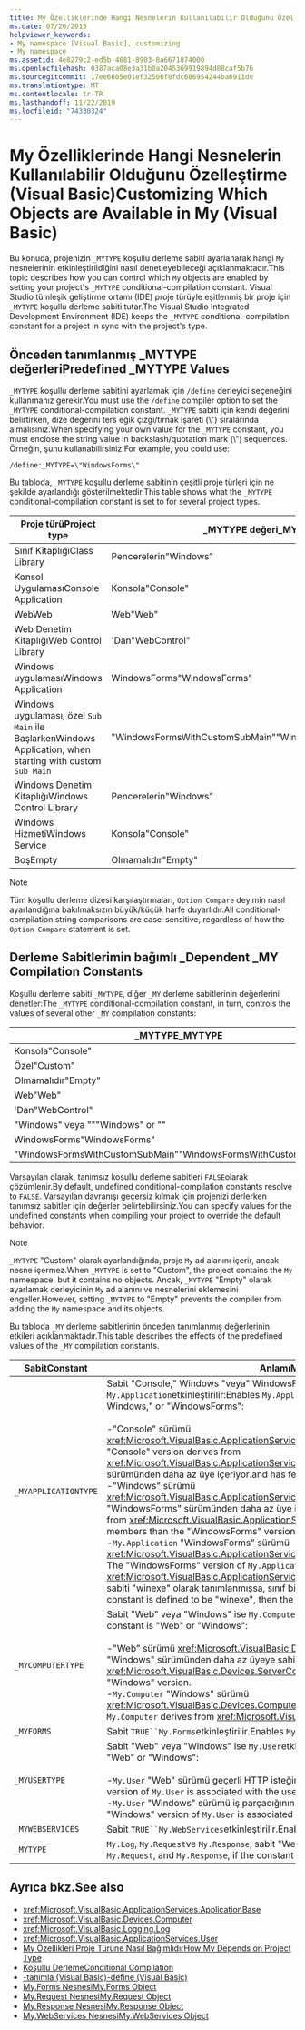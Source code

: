 ```yaml
---
title: My Özelliklerinde Hangi Nesnelerin Kullanılabilir Olduğunu Özelleştirme
ms.date: 07/20/2015
helpviewer_keywords:
- My namespace [Visual Basic], customizing
- My namespace
ms.assetid: 4e8279c2-ed5b-4681-8903-8a6671874000
ms.openlocfilehash: 0387aca08e3a31b0a2045369919894d88caf5b76
ms.sourcegitcommit: 17ee6605e01ef32506f8fdc686954244ba6911de
ms.translationtype: MT
ms.contentlocale: tr-TR
ms.lasthandoff: 11/22/2019
ms.locfileid: "74330324"
---
```

# <a name="customizing-which-objects-are-available-in-my-visual-basic"></a><span data-ttu-id="c1e80-102">My Özelliklerinde Hangi Nesnelerin Kullanılabilir Olduğunu Özelleştirme (Visual Basic)</span><span class="sxs-lookup"><span data-stu-id="c1e80-102">Customizing Which Objects are Available in My (Visual Basic)</span></span>

<span data-ttu-id="c1e80-103">Bu konuda, projenizin `_MYTYPE` koşullu derleme sabiti ayarlanarak hangi `My` nesnelerinin etkinleştirildiğini nasıl denetleyebileceği açıklanmaktadır.</span><span class="sxs-lookup"><span data-stu-id="c1e80-103">This topic describes how you can control which `My` objects are enabled by setting your project's `_MYTYPE` conditional-compilation constant.</span></span> <span data-ttu-id="c1e80-104">Visual Studio tümleşik geliştirme ortamı (IDE) proje türüyle eşitlenmiş bir proje için `_MYTYPE` koşullu derleme sabiti tutar.</span><span class="sxs-lookup"><span data-stu-id="c1e80-104">The Visual Studio Integrated Development Environment (IDE) keeps the `_MYTYPE` conditional-compilation constant for a project in sync with the project's type.</span></span>  
  
## <a name="predefined-_mytype-values"></a><span data-ttu-id="c1e80-105">Önceden tanımlanmış \_MYTYPE değerleri</span><span class="sxs-lookup"><span data-stu-id="c1e80-105">Predefined \_MYTYPE Values</span></span>  

<span data-ttu-id="c1e80-106">`_MYTYPE` koşullu derleme sabitini ayarlamak için `/define` derleyici seçeneğini kullanmanız gerekir.</span><span class="sxs-lookup"><span data-stu-id="c1e80-106">You must use the `/define` compiler option to set the `_MYTYPE` conditional-compilation constant.</span></span> <span data-ttu-id="c1e80-107">`_MYTYPE` sabiti için kendi değerini belirtirken, dize değerini ters eğik çizgi/tırnak işareti (\\") sıralarında almalısınız.</span><span class="sxs-lookup"><span data-stu-id="c1e80-107">When specifying your own value for the `_MYTYPE` constant, you must enclose the string value in backslash/quotation mark (\\") sequences.</span></span> <span data-ttu-id="c1e80-108">Örneğin, şunu kullanabilirsiniz:</span><span class="sxs-lookup"><span data-stu-id="c1e80-108">For example, you could use:</span></span>  
  
```console  
/define:_MYTYPE=\"WindowsForms\"  
```  
  
 <span data-ttu-id="c1e80-109">Bu tabloda, `_MYTYPE` koşullu derleme sabitinin çeşitli proje türleri için ne şekilde ayarlandığı gösterilmektedir.</span><span class="sxs-lookup"><span data-stu-id="c1e80-109">This table shows what the `_MYTYPE` conditional-compilation constant is set to for several project types.</span></span>  
  
|<span data-ttu-id="c1e80-110">Proje türü</span><span class="sxs-lookup"><span data-stu-id="c1e80-110">Project type</span></span>|<span data-ttu-id="c1e80-111">\_MYTYPE değeri</span><span class="sxs-lookup"><span data-stu-id="c1e80-111">\_MYTYPE value</span></span>|  
|------------------|--------------------|  
|<span data-ttu-id="c1e80-112">Sınıf Kitaplığı</span><span class="sxs-lookup"><span data-stu-id="c1e80-112">Class Library</span></span>|<span data-ttu-id="c1e80-113">Pencerelerin</span><span class="sxs-lookup"><span data-stu-id="c1e80-113">"Windows"</span></span>|  
|<span data-ttu-id="c1e80-114">Konsol Uygulaması</span><span class="sxs-lookup"><span data-stu-id="c1e80-114">Console Application</span></span>|<span data-ttu-id="c1e80-115">Konsola</span><span class="sxs-lookup"><span data-stu-id="c1e80-115">"Console"</span></span>|  
|<span data-ttu-id="c1e80-116">Web</span><span class="sxs-lookup"><span data-stu-id="c1e80-116">Web</span></span>|<span data-ttu-id="c1e80-117">Web</span><span class="sxs-lookup"><span data-stu-id="c1e80-117">"Web"</span></span>|  
|<span data-ttu-id="c1e80-118">Web Denetim Kitaplığı</span><span class="sxs-lookup"><span data-stu-id="c1e80-118">Web Control Library</span></span>|<span data-ttu-id="c1e80-119">'Dan</span><span class="sxs-lookup"><span data-stu-id="c1e80-119">"WebControl"</span></span>|  
|<span data-ttu-id="c1e80-120">Windows uygulaması</span><span class="sxs-lookup"><span data-stu-id="c1e80-120">Windows Application</span></span>|<span data-ttu-id="c1e80-121">WindowsForms</span><span class="sxs-lookup"><span data-stu-id="c1e80-121">"WindowsForms"</span></span>|  
|<span data-ttu-id="c1e80-122">Windows uygulaması, özel `Sub Main` ile Başlarken</span><span class="sxs-lookup"><span data-stu-id="c1e80-122">Windows Application, when starting with custom `Sub Main`</span></span>|<span data-ttu-id="c1e80-123">"WindowsFormsWithCustomSubMain"</span><span class="sxs-lookup"><span data-stu-id="c1e80-123">"WindowsFormsWithCustomSubMain"</span></span>|  
|<span data-ttu-id="c1e80-124">Windows Denetim Kitaplığı</span><span class="sxs-lookup"><span data-stu-id="c1e80-124">Windows Control Library</span></span>|<span data-ttu-id="c1e80-125">Pencerelerin</span><span class="sxs-lookup"><span data-stu-id="c1e80-125">"Windows"</span></span>|  
|<span data-ttu-id="c1e80-126">Windows Hizmeti</span><span class="sxs-lookup"><span data-stu-id="c1e80-126">Windows Service</span></span>|<span data-ttu-id="c1e80-127">Konsola</span><span class="sxs-lookup"><span data-stu-id="c1e80-127">"Console"</span></span>|  
|<span data-ttu-id="c1e80-128">Boş</span><span class="sxs-lookup"><span data-stu-id="c1e80-128">Empty</span></span>|<span data-ttu-id="c1e80-129">Olmamalıdır</span><span class="sxs-lookup"><span data-stu-id="c1e80-129">"Empty"</span></span>|  
  
> [!NOTE]
> <span data-ttu-id="c1e80-130">Tüm koşullu derleme dizesi karşılaştırmaları, `Option Compare` deyimin nasıl ayarlandığına bakılmaksızın büyük/küçük harfe duyarlıdır.</span><span class="sxs-lookup"><span data-stu-id="c1e80-130">All conditional-compilation string comparisons are case-sensitive, regardless of how the `Option Compare` statement is set.</span></span>  
  
## <a name="dependent-_my-compilation-constants"></a><span data-ttu-id="c1e80-131">Derleme Sabitlerimin bağımlı \_</span><span class="sxs-lookup"><span data-stu-id="c1e80-131">Dependent \_MY Compilation Constants</span></span>  

<span data-ttu-id="c1e80-132">Koşullu derleme sabiti `_MYTYPE`, diğer `_MY` derleme sabitlerinin değerlerini denetler:</span><span class="sxs-lookup"><span data-stu-id="c1e80-132">The `_MYTYPE` conditional-compilation constant, in turn, controls the values of several other `_MY` compilation constants:</span></span>  
  
|<span data-ttu-id="c1e80-133">\_MYTYPE</span><span class="sxs-lookup"><span data-stu-id="c1e80-133">\_MYTYPE</span></span>|<span data-ttu-id="c1e80-134">\_MYAPPLICATIONTYPE</span><span class="sxs-lookup"><span data-stu-id="c1e80-134">\_MYAPPLICATIONTYPE</span></span>|<span data-ttu-id="c1e80-135">\_MYCOMPUTERTYPE</span><span class="sxs-lookup"><span data-stu-id="c1e80-135">\_MYCOMPUTERTYPE</span></span>|<span data-ttu-id="c1e80-136">\_MYFORMS</span><span class="sxs-lookup"><span data-stu-id="c1e80-136">\_MYFORMS</span></span>|<span data-ttu-id="c1e80-137">\_MYUSERTYPE</span><span class="sxs-lookup"><span data-stu-id="c1e80-137">\_MYUSERTYPE</span></span>|<span data-ttu-id="c1e80-138">\_MYWEBSERVICES</span><span class="sxs-lookup"><span data-stu-id="c1e80-138">\_MYWEBSERVICES</span></span>|  
|--------------|-------------------------|----------------------|---------------|------------------|---------------------|  
|<span data-ttu-id="c1e80-139">Konsola</span><span class="sxs-lookup"><span data-stu-id="c1e80-139">"Console"</span></span>|<span data-ttu-id="c1e80-140">Konsola</span><span class="sxs-lookup"><span data-stu-id="c1e80-140">"Console"</span></span>|<span data-ttu-id="c1e80-141">Pencerelerin</span><span class="sxs-lookup"><span data-stu-id="c1e80-141">"Windows"</span></span>|<span data-ttu-id="c1e80-142">Tanımlanmamış</span><span class="sxs-lookup"><span data-stu-id="c1e80-142">Undefined</span></span>|<span data-ttu-id="c1e80-143">Pencerelerin</span><span class="sxs-lookup"><span data-stu-id="c1e80-143">"Windows"</span></span>|<span data-ttu-id="c1e80-144">TRUE</span><span class="sxs-lookup"><span data-stu-id="c1e80-144">TRUE</span></span>|  
|<span data-ttu-id="c1e80-145">Özel</span><span class="sxs-lookup"><span data-stu-id="c1e80-145">"Custom"</span></span>|<span data-ttu-id="c1e80-146">Tanımlanmamış</span><span class="sxs-lookup"><span data-stu-id="c1e80-146">Undefined</span></span>|<span data-ttu-id="c1e80-147">Tanımlanmamış</span><span class="sxs-lookup"><span data-stu-id="c1e80-147">Undefined</span></span>|<span data-ttu-id="c1e80-148">Tanımlanmamış</span><span class="sxs-lookup"><span data-stu-id="c1e80-148">Undefined</span></span>|<span data-ttu-id="c1e80-149">Tanımlanmamış</span><span class="sxs-lookup"><span data-stu-id="c1e80-149">Undefined</span></span>|<span data-ttu-id="c1e80-150">Tanımlanmamış</span><span class="sxs-lookup"><span data-stu-id="c1e80-150">Undefined</span></span>|  
|<span data-ttu-id="c1e80-151">Olmamalıdır</span><span class="sxs-lookup"><span data-stu-id="c1e80-151">"Empty"</span></span>|<span data-ttu-id="c1e80-152">Tanımlanmamış</span><span class="sxs-lookup"><span data-stu-id="c1e80-152">Undefined</span></span>|<span data-ttu-id="c1e80-153">Tanımlanmamış</span><span class="sxs-lookup"><span data-stu-id="c1e80-153">Undefined</span></span>|<span data-ttu-id="c1e80-154">Tanımlanmamış</span><span class="sxs-lookup"><span data-stu-id="c1e80-154">Undefined</span></span>|<span data-ttu-id="c1e80-155">Tanımlanmamış</span><span class="sxs-lookup"><span data-stu-id="c1e80-155">Undefined</span></span>|<span data-ttu-id="c1e80-156">Tanımlanmamış</span><span class="sxs-lookup"><span data-stu-id="c1e80-156">Undefined</span></span>|  
|<span data-ttu-id="c1e80-157">Web</span><span class="sxs-lookup"><span data-stu-id="c1e80-157">"Web"</span></span>|<span data-ttu-id="c1e80-158">Tanımlanmamış</span><span class="sxs-lookup"><span data-stu-id="c1e80-158">Undefined</span></span>|<span data-ttu-id="c1e80-159">Web</span><span class="sxs-lookup"><span data-stu-id="c1e80-159">"Web"</span></span>|<span data-ttu-id="c1e80-160">Yanlış</span><span class="sxs-lookup"><span data-stu-id="c1e80-160">FALSE</span></span>|<span data-ttu-id="c1e80-161">Web</span><span class="sxs-lookup"><span data-stu-id="c1e80-161">"Web"</span></span>|<span data-ttu-id="c1e80-162">Yanlış</span><span class="sxs-lookup"><span data-stu-id="c1e80-162">FALSE</span></span>|  
|<span data-ttu-id="c1e80-163">'Dan</span><span class="sxs-lookup"><span data-stu-id="c1e80-163">"WebControl"</span></span>|<span data-ttu-id="c1e80-164">Tanımlanmamış</span><span class="sxs-lookup"><span data-stu-id="c1e80-164">Undefined</span></span>|<span data-ttu-id="c1e80-165">Web</span><span class="sxs-lookup"><span data-stu-id="c1e80-165">"Web"</span></span>|<span data-ttu-id="c1e80-166">Yanlış</span><span class="sxs-lookup"><span data-stu-id="c1e80-166">FALSE</span></span>|<span data-ttu-id="c1e80-167">Web</span><span class="sxs-lookup"><span data-stu-id="c1e80-167">"Web"</span></span>|<span data-ttu-id="c1e80-168">TRUE</span><span class="sxs-lookup"><span data-stu-id="c1e80-168">TRUE</span></span>|  
|<span data-ttu-id="c1e80-169">"Windows" veya ""</span><span class="sxs-lookup"><span data-stu-id="c1e80-169">"Windows" or ""</span></span>|<span data-ttu-id="c1e80-170">Pencerelerin</span><span class="sxs-lookup"><span data-stu-id="c1e80-170">"Windows"</span></span>|<span data-ttu-id="c1e80-171">Pencerelerin</span><span class="sxs-lookup"><span data-stu-id="c1e80-171">"Windows"</span></span>|<span data-ttu-id="c1e80-172">Tanımlanmamış</span><span class="sxs-lookup"><span data-stu-id="c1e80-172">Undefined</span></span>|<span data-ttu-id="c1e80-173">Pencerelerin</span><span class="sxs-lookup"><span data-stu-id="c1e80-173">"Windows"</span></span>|<span data-ttu-id="c1e80-174">TRUE</span><span class="sxs-lookup"><span data-stu-id="c1e80-174">TRUE</span></span>|  
|<span data-ttu-id="c1e80-175">WindowsForms</span><span class="sxs-lookup"><span data-stu-id="c1e80-175">"WindowsForms"</span></span>|<span data-ttu-id="c1e80-176">WindowsForms</span><span class="sxs-lookup"><span data-stu-id="c1e80-176">"WindowsForms"</span></span>|<span data-ttu-id="c1e80-177">Pencerelerin</span><span class="sxs-lookup"><span data-stu-id="c1e80-177">"Windows"</span></span>|<span data-ttu-id="c1e80-178">TRUE</span><span class="sxs-lookup"><span data-stu-id="c1e80-178">TRUE</span></span>|<span data-ttu-id="c1e80-179">Pencerelerin</span><span class="sxs-lookup"><span data-stu-id="c1e80-179">"Windows"</span></span>|<span data-ttu-id="c1e80-180">TRUE</span><span class="sxs-lookup"><span data-stu-id="c1e80-180">TRUE</span></span>|  
|<span data-ttu-id="c1e80-181">"WindowsFormsWithCustomSubMain"</span><span class="sxs-lookup"><span data-stu-id="c1e80-181">"WindowsFormsWithCustomSubMain"</span></span>|<span data-ttu-id="c1e80-182">Konsola</span><span class="sxs-lookup"><span data-stu-id="c1e80-182">"Console"</span></span>|<span data-ttu-id="c1e80-183">Pencerelerin</span><span class="sxs-lookup"><span data-stu-id="c1e80-183">"Windows"</span></span>|<span data-ttu-id="c1e80-184">TRUE</span><span class="sxs-lookup"><span data-stu-id="c1e80-184">TRUE</span></span>|<span data-ttu-id="c1e80-185">Pencerelerin</span><span class="sxs-lookup"><span data-stu-id="c1e80-185">"Windows"</span></span>|<span data-ttu-id="c1e80-186">TRUE</span><span class="sxs-lookup"><span data-stu-id="c1e80-186">TRUE</span></span>|  
  
 <span data-ttu-id="c1e80-187">Varsayılan olarak, tanımsız koşullu derleme sabitleri `FALSE`olarak çözümlenir.</span><span class="sxs-lookup"><span data-stu-id="c1e80-187">By default, undefined conditional-compilation constants resolve to `FALSE`.</span></span> <span data-ttu-id="c1e80-188">Varsayılan davranışı geçersiz kılmak için projenizi derlerken tanımsız sabitler için değerler belirtebilirsiniz.</span><span class="sxs-lookup"><span data-stu-id="c1e80-188">You can specify values for the undefined constants when compiling your project to override the default behavior.</span></span>  
  
> [!NOTE]
> <span data-ttu-id="c1e80-189">`_MYTYPE` "Custom" olarak ayarlandığında, proje `My` ad alanını içerir, ancak nesne içermez.</span><span class="sxs-lookup"><span data-stu-id="c1e80-189">When `_MYTYPE` is set to "Custom", the project contains the `My` namespace, but it contains no objects.</span></span> <span data-ttu-id="c1e80-190">Ancak, `_MYTYPE` "Empty" olarak ayarlamak derleyicinin `My` ad alanını ve nesnelerini eklemesini engeller.</span><span class="sxs-lookup"><span data-stu-id="c1e80-190">However, setting `_MYTYPE` to "Empty" prevents the compiler from adding the `My` namespace and its objects.</span></span>  
  
 <span data-ttu-id="c1e80-191">Bu tabloda `_MY` derleme sabitlerinin önceden tanımlanmış değerlerinin etkileri açıklanmaktadır.</span><span class="sxs-lookup"><span data-stu-id="c1e80-191">This table describes the effects of the predefined values of the `_MY` compilation constants.</span></span>  
  
|<span data-ttu-id="c1e80-192">Sabit</span><span class="sxs-lookup"><span data-stu-id="c1e80-192">Constant</span></span>|<span data-ttu-id="c1e80-193">Anlamı</span><span class="sxs-lookup"><span data-stu-id="c1e80-193">Meaning</span></span>|  
|--------------|-------------|  
|`_MYAPPLICATIONTYPE`|<span data-ttu-id="c1e80-194">Sabit "Console," Windows "veya" WindowsForms "ise `My.Application`etkinleştirilir:</span><span class="sxs-lookup"><span data-stu-id="c1e80-194">Enables `My.Application`, if the constant is "Console," Windows," or "WindowsForms":</span></span><br /><br /> <span data-ttu-id="c1e80-195">-"Console" sürümü <xref:Microsoft.VisualBasic.ApplicationServices.ConsoleApplicationBase>türetilir.</span><span class="sxs-lookup"><span data-stu-id="c1e80-195">-   The "Console" version derives from <xref:Microsoft.VisualBasic.ApplicationServices.ConsoleApplicationBase>.</span></span> <span data-ttu-id="c1e80-196">ve "Windows" sürümünden daha az üye içeriyor.</span><span class="sxs-lookup"><span data-stu-id="c1e80-196">and has fewer members than the "Windows" version.</span></span><br /><span data-ttu-id="c1e80-197">-"Windows" sürümü <xref:Microsoft.VisualBasic.ApplicationServices.ApplicationBase>türetilir. ve "WindowsForms" sürümünden daha az üye içeriyor.</span><span class="sxs-lookup"><span data-stu-id="c1e80-197">-   The "Windows" version derives from <xref:Microsoft.VisualBasic.ApplicationServices.ApplicationBase>.and has fewer members than the "WindowsForms" version.</span></span><br /><span data-ttu-id="c1e80-198">-`My.Application` "WindowsForms" sürümü <xref:Microsoft.VisualBasic.ApplicationServices.WindowsFormsApplicationBase>türetilir.</span><span class="sxs-lookup"><span data-stu-id="c1e80-198">-   The "WindowsForms" version of `My.Application` derives from <xref:Microsoft.VisualBasic.ApplicationServices.WindowsFormsApplicationBase>.</span></span> <span data-ttu-id="c1e80-199">`TARGET` sabiti "winexe" olarak tanımlanmışsa, sınıf bir `Sub Main` yöntemi içerir.</span><span class="sxs-lookup"><span data-stu-id="c1e80-199">If the `TARGET` constant is defined to be "winexe", then the class includes a `Sub Main` method.</span></span>|  
|`_MYCOMPUTERTYPE`|<span data-ttu-id="c1e80-200">Sabit "Web" veya "Windows" ise `My.Computer`etkinleştirilir:</span><span class="sxs-lookup"><span data-stu-id="c1e80-200">Enables `My.Computer`, if the constant is "Web" or "Windows":</span></span><br /><br /> <span data-ttu-id="c1e80-201">-"Web" sürümü <xref:Microsoft.VisualBasic.Devices.ServerComputer>türetilir ve "Windows" sürümünden daha az üyeye sahiptir.</span><span class="sxs-lookup"><span data-stu-id="c1e80-201">-   The "Web" version derives from <xref:Microsoft.VisualBasic.Devices.ServerComputer>, and has fewer members than the "Windows" version.</span></span><br /><span data-ttu-id="c1e80-202">-`My.Computer` "Windows" sürümü <xref:Microsoft.VisualBasic.Devices.Computer>türetilir.</span><span class="sxs-lookup"><span data-stu-id="c1e80-202">-   The "Windows" version of `My.Computer` derives from <xref:Microsoft.VisualBasic.Devices.Computer>.</span></span>|  
|`_MYFORMS`|<span data-ttu-id="c1e80-203">Sabit `TRUE``My.Forms`etkinleştirilir.</span><span class="sxs-lookup"><span data-stu-id="c1e80-203">Enables `My.Forms`, if the constant is `TRUE`.</span></span>|  
|`_MYUSERTYPE`|<span data-ttu-id="c1e80-204">Sabit "Web" veya "Windows" ise `My.User`etkinleştirilir:</span><span class="sxs-lookup"><span data-stu-id="c1e80-204">Enables `My.User`, if the constant is "Web" or "Windows":</span></span><br /><br /> <span data-ttu-id="c1e80-205">-`My.User` "Web" sürümü geçerli HTTP isteğinin kullanıcı kimliğiyle ilişkili.</span><span class="sxs-lookup"><span data-stu-id="c1e80-205">-   The "Web" version of `My.User` is associated with the user identity of the current HTTP request.</span></span><br /><span data-ttu-id="c1e80-206">-`My.User` "Windows" sürümü iş parçacığının geçerli sorumlusu ile ilişkili.</span><span class="sxs-lookup"><span data-stu-id="c1e80-206">-   The "Windows" version of `My.User` is associated with the thread's current principal.</span></span>|  
|`_MYWEBSERVICES`|<span data-ttu-id="c1e80-207">Sabit `TRUE``My.WebServices`etkinleştirilir.</span><span class="sxs-lookup"><span data-stu-id="c1e80-207">Enables `My.WebServices`, if the constant is `TRUE`.</span></span>|  
|`_MYTYPE`|<span data-ttu-id="c1e80-208">`My.Log`, `My.Request`ve `My.Response`, sabit "Web" ise izin vermez.</span><span class="sxs-lookup"><span data-stu-id="c1e80-208">Enables `My.Log`, `My.Request`, and `My.Response`, if the constant is "Web".</span></span>|  
  
## <a name="see-also"></a><span data-ttu-id="c1e80-209">Ayrıca bkz.</span><span class="sxs-lookup"><span data-stu-id="c1e80-209">See also</span></span>

- <xref:Microsoft.VisualBasic.ApplicationServices.ApplicationBase>
- <xref:Microsoft.VisualBasic.Devices.Computer>
- <xref:Microsoft.VisualBasic.Logging.Log>
- <xref:Microsoft.VisualBasic.ApplicationServices.User>
- [<span data-ttu-id="c1e80-210">My Özellikleri Proje Türüne Nasıl Bağımlıdır</span><span class="sxs-lookup"><span data-stu-id="c1e80-210">How My Depends on Project Type</span></span>](../../../visual-basic/developing-apps/development-with-my/how-my-depends-on-project-type.md)
- [<span data-ttu-id="c1e80-211">Koşullu Derleme</span><span class="sxs-lookup"><span data-stu-id="c1e80-211">Conditional Compilation</span></span>](../../../visual-basic/programming-guide/program-structure/conditional-compilation.md)
- [<span data-ttu-id="c1e80-212">-tanımla (Visual Basic)</span><span class="sxs-lookup"><span data-stu-id="c1e80-212">-define (Visual Basic)</span></span>](../../../visual-basic/reference/command-line-compiler/define.md)
- [<span data-ttu-id="c1e80-213">My.Forms Nesnesi</span><span class="sxs-lookup"><span data-stu-id="c1e80-213">My.Forms Object</span></span>](../../../visual-basic/language-reference/objects/my-forms-object.md)
- [<span data-ttu-id="c1e80-214">My.Request Nesnesi</span><span class="sxs-lookup"><span data-stu-id="c1e80-214">My.Request Object</span></span>](../../../visual-basic/language-reference/objects/my-request-object.md)
- [<span data-ttu-id="c1e80-215">My.Response Nesnesi</span><span class="sxs-lookup"><span data-stu-id="c1e80-215">My.Response Object</span></span>](../../../visual-basic/language-reference/objects/my-response-object.md)
- [<span data-ttu-id="c1e80-216">My.WebServices Nesnesi</span><span class="sxs-lookup"><span data-stu-id="c1e80-216">My.WebServices Object</span></span>](../../../visual-basic/language-reference/objects/my-webservices-object.md)
